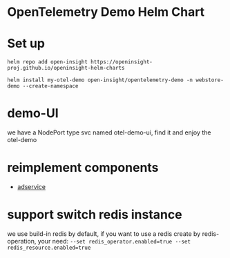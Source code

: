 # OpenTelemetry Demo Helm Chart

# Set up
```shell
helm repo add open-insight https://openinsight-proj.github.io/openinsight-helm-charts

helm install my-otel-demo open-insight/opentelemetry-demo -n webstore-demo --create-namespace
```

# demo-UI
we have a NodePort type svc named otel-demo-ui, find it and enjoy the otel-demo

# reimplement components
- [adservice](https://github.com/openinsight-proj/adservice#adservice-springcloud)

# support switch redis instance
we use build-in redis by default, if you want to use a redis create by redis-operation, 
your need: `--set redis_operator.enabled=true --set redis_resource.enabled=true`
